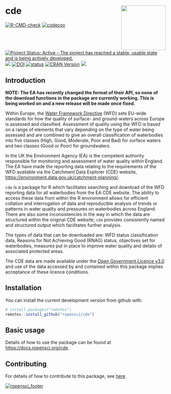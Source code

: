 
<!-- README.md is generated from README.Rmd. Please edit that file -->

# cde <img src="https://docs.ropensci.org/cde/reference/figures/logo.png" align="right" height=140/>

[![R-CMD-check](https://github.com/ropensci/cde/workflows/R-CMD-check/badge.svg)](https://github.com/ropensci/cde/actions)
[![codecov](https://codecov.io/gh/ropensci/cde/branch/master/graph/badge.svg?token=F4R6nEywTx)](https://codecov.io/gh/ropensci/cde)
[![Project Status: Active – The project has reached a stable, usable
state and is being actively
developed.](https://www.repostatus.org/badges/latest/active.svg)](https://www.repostatus.org/#active)
[![](https://badges.ropensci.org/284_status.svg)](https://github.com/ropensci/onboarding/issues/284)
[![DOI](https://zenodo.org/badge/92712854.svg)](https://zenodo.org/badge/latestdoi/92712854)
[![status](http://joss.theoj.org/papers/0d35f75e861fcf47556d70571e226589/status.svg)](http://joss.theoj.org/papers/0d35f75e861fcf47556d70571e226589)
[![CRAN
Version](http://www.r-pkg.org/badges/version/cde)](http://www.r-pkg.org/pkg/cde)
[![](http://cranlogs.r-pkg.org/badges/cde)](http://cran.rstudio.com/web/packages/cde/index.html)

## Introduction

**NOTE: The EA has recently changed the format of their API, so none of
the download functions in the package are currently working. This is
being worked on and a new release will be made once fixed.**

Within Europe, the [Water Framework
Directive](http://ec.europa.eu/environment/water/water-framework/index_en.html)
(WFD) sets EU-wide standards for how the quality of surface- and
ground-waters across Europe is assessed and classified. Assessment of
quality using the WFD is based on a range of elements that vary
depending on the type of water being assessed and are combined to give
an overall classification of waterbodies into five classes (High, Good,
Moderate, Poor and Bad) for surface waters and two classes (Good or
Poor) for groundwaters.

In the UK the Environment Agency (EA) is the competent authority
responsible for monitoring and assessment of water quality within
England. The EA have made the reporting data relating to the
requirements of the WFD available via the Catchment Data Explorer (CDE)
website, <https://environment.data.gov.uk/catchment-planning/>.

`cde` is a package for R which facilitates searching and download of the
WFD reporting data for all waterbodies from the EA CDE website. The
ability to access these data from within the R environment allows for
efficient collation and interrogation of data and reproducible analysis
of trends or patterns in water quality and pressures on waterbodies
across England. There are also some inconsistencies in the way in which
the data are structured within the original CDE website; `cde` provides
consistently named and structured output which facilitates further
analysis.

The types of data that can be downloaded are: WFD status classification
data, Reasons for Not Achieving Good (RNAG) status, objectives set for
waterbodies, measures put in place to improve water quality and details
of associated protected areas.

The CDE data are made available under the [Open Government Licence
v3.0](https://www.nationalarchives.gov.uk/doc/open-government-licence/version/3/)
and use of the data accessed by and contained within this package
implies acceptance of these licence conditions.

## Installation

You can install the current development version from github with:

``` r
# install.packages("remotes")
remotes::install_github("ropensci/cde")
```

## Basic usage

Details of how to use the package can be found at
<https://docs.ropensci.org/cde>.

## Contributing

For details of how to contribute to this package, see
[here](https://docs.ropensci.org/cde/CONTRIBUTING.html).

[![ropensci_footer](https://ropensci.org/public_images/github_footer.png)](https://ropensci.org)
